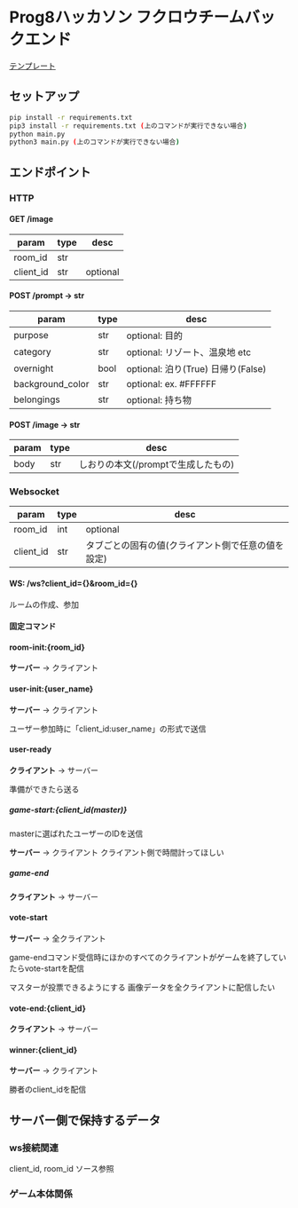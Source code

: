 # Prog8ハッカソン フクロウチームバックエンド

[テンプレート]("https://github.com/foasho/fastapi-lambda")

## セットアップ

```bash
pip install -r requirements.txt
pip3 install -r requirements.txt (上のコマンドが実行できない場合)
python main.py
python3 main.py (上のコマンドが実行できない場合)
```

## エンドポイント

### HTTP

#### GET /image

| param | type | desc |
| -- | -- | -- |
| room_id | str | |
| client_id | str | optional |

#### POST /prompt → str

| param | type | desc |
| -- | -- | -- |
| purpose | str | optional: 目的 |
| category | str | optional: リゾート、温泉地 etc |
| overnight | bool | optional: 泊り(True) 日帰り(False) |
| background_color | str | optional: ex. #FFFFFF |
| belongings | str | optional: 持ち物 |

#### POST /image → str

| param | type | desc |
| -- | -- | -- |
| body | str | しおりの本文(/promptで生成したもの) |

### Websocket

| param | type | desc |
| -- | -- | -- |
| room_id | int | optional |
| client_id | str | タブごとの固有の値(クライアント側で任意の値を設定) |

#### WS: /ws?client_id={}&room_id={}

ルームの作成、参加

#### 固定コマンド

#### room-init:{room_id}

**サーバー** → クライアント

#### user-init:{user_name}

**サーバー** → クライアント

ユーザー参加時に「client_id:user_name」の形式で送信

#### user-ready

**クライアント** → サーバー

準備ができたら送る

##### game-start:{client_id(master)}

masterに選ばれたユーザーのIDを送信

**サーバー** → クライアント
クライアント側で時間計ってほしい

##### game-end

**クライアント** → サーバー

#### vote-start

**サーバー** → 全クライアント

game-endコマンド受信時にほかのすべてのクライアントがゲームを終了していたらvote-startを配信

マスターが投票できるようにする
画像データを全クライアントに配信したい

#### vote-end:{client_id}

**クライアント** → サーバー

#### winner:{client_id}

**サーバー** → クライアント

勝者のclient_idを配信

## サーバー側で保持するデータ

### ws接続関連

client_id, room_id
ソース参照

### ゲーム本体関係
